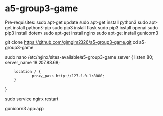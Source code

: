 # a5-group3-game

Pre-requisites:
sudo apt-get update
sudo apt-get install python3
sudo apt-get install python3-pip
sudo pip3 install flask
sudo pip3 install openai
sudo pip3 install dotenv
sudo apt-get install nginx
sudo apt-get install gunicorn3

git clone https://github.com/gimgim2326/a5-group3-game.git
cd a5-group3-game

sudo nano /etc/nginx/sites-available/a5-group3-game
server {
        listen 80;
        server_name 18.207.88.68;

        location / {
                proxy_pass http://127.0.0.1:8000;
        }
}

sudo service nginx restart

gunicorn3 app:app